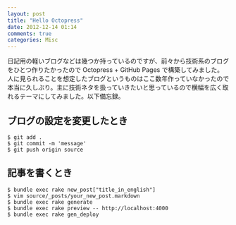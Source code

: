 ```yaml
---
layout: post
title: "Hello Octopress"
date: 2012-12-14 01:14
comments: true
categories: Misc
---
```


日記用の軽いブログなどは幾つか持っているのですが、前々から技術系のブログをひとつ作りたかったので Octopress + GitHub Pages で構築してみました。人に見られることを想定したブログというものはここ数年作っていなかったので本当に久しぶり。主に技術ネタを扱っていきたいと思っているので横幅を広く取れるテーマにしてみました。以下備忘録。

## ブログの設定を変更したとき

```
$ git add .
$ git commit -m 'message'
$ git push origin source
```

## 記事を書くとき

```
$ bundle exec rake new_post["title_in_english"]
$ vim source/_posts/your_new_post.markdown
$ bundle exec rake generate
$ bundle exec rake preview -- http://localhost:4000
$ bundle exec rake gen_deploy
```